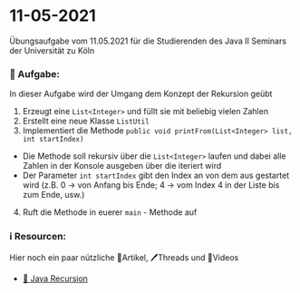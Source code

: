 # 11-05-2021
Übungsaufgabe vom 11.05.2021 für die Studierenden des Java II Seminars der Universität zu Köln



### 📝 Aufgabe:

In dieser Aufgabe wird der Umgang dem Konzept der Rekursion geübt

1. Erzeugt eine ```List<Integer>``` und füllt sie mit beliebig vielen Zahlen
2. Erstellt eine neue Klasse ```ListUtil```
3. Implementiert die Methode ```public void printFrom(List<Integer> list, int startIndex)```
  - Die Methode soll rekursiv über die ```List<Integer>``` laufen und dabei alle Zahlen in der Konsole ausgeben über die iteriert wird
  - Der Parameter ```int startIndex``` gibt den Index an von dem aus gestartet wird (z.B. 0 -> von Anfang bis Ende; 4 -> vom Index 4 in der Liste bis zum Ende, usw.)

4. Ruft die Methode in euerer ```main``` - Methode auf
 


### ℹ️ Resourcen:
Hier noch ein paar nützliche 📃Artikel, 🖊️Threads und 🎥Videos

- [📃 Java Recursion](https://www.w3schools.com/java/java_recursion.asp)

